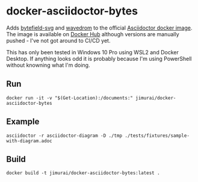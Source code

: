 # docker-asciidoctor-bytes
 Adds [bytefield-svg](https://bytefield-svg.deepsymmetry.org/) and [wavedrom](https://github.com/wavedrom/cli) to the official [Asciidoctor docker image](https://github.com/asciidoctor/docker-asciidoctor). The image is available on [Docker Hub](https://hub.docker.com/r/jimurai/docker-asciidoctor-bytes) although versions are manually pushed - I've not got around to CI/CD yet.

This has only been tested in Windows 10 Pro using WSL2 and Docker Desktop. If anything looks odd it is probably because I'm using PowerShell without knowning what I'm doing.

## Run
```
docker run -it -v "$(Get-Location):/documents:" jimurai/docker-asciidoctor-bytes
```

## Example
```
asciidoctor -r asciidoctor-diagram -D ./tmp ./tests/fixtures/sample-with-diagram.adoc
```

## Build
```
docker build -t jimurai/docker-asciidoctor-bytes:latest .
```
